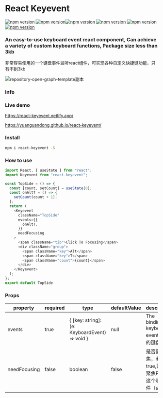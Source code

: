 # React Keyevent
[![npm version](https://badge.fury.io/js/react-keyevent.svg)](#) [![npm version](https://img.shields.io/badge/react-%3E16-green)](#)[![npm version](	https://img.shields.io/github/issues/yuanguandong/react-keyevent)](#) [![npm version](	https://img.shields.io/github/forks/yuanguandong/react-keyevent)](#) [![npm version](https://img.shields.io/github/license/yuanguandong/react-keyevent)](#) [![npm version](	https://img.shields.io/github/stars/yuanguandong/react-keyevent)](#)
### An easy-to-use keyboard event react component, Can achieve a variety of custom keyboard functions, Package size less than 3kb
非常容易使用的一个键盘事件监听react组件，可实现各种自定义快捷键功能，只有不到3kb

![repository-open-graph-template副本](https://user-images.githubusercontent.com/13197560/125153789-c44b4080-e188-11eb-829e-307a738ad92b.png)


### Info





### Live demo
https://react-keyevent.netlify.app/ 

https://yuanguandong.github.io/react-keyevent/

### Install
```bash
npm i react-keyevent -S
```

### How to use
```js
import React, { useState } from "react";
import Keyevent from "react-keyevent";

const TopSide = () => {
  const [count, setCount] = useState(0);
  const onAltT = () => {
    setCount(count + 1);
  };
  return (
    <Keyevent
      className="TopSide"
      events={{
        onAltT,
      }}
      needFocusing
    >
      <span className="tip">Click To Focusing</span>
      <div className="group">
        <span className="key">Alt</span>
        <span className="key">T</span>
        <span className="count">{count}</span>
      </div>
    </Keyevent>
  );
};
export default TopSide
```

### Props

| property     | required | type                                          | defaultValue | description                                                  |
| ------------ | -------- | --------------------------------------------- | ------------ | ------------------------------------------------------------ |
| events       | true     | { [key: string]: (e: KeyboardEvent) => void } | null         | The binding keyboard events 绑定的键盘事件                                               |
| needFocusing | false    | boolean                                       | false        | 是否需要聚焦，若值为true,则需要聚焦Focus这个容器组件（点击） |
